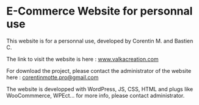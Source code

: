 # E-Commerce Website for personnal use

This website is for a personnal use, developed by Corentin M. and Bastien C.

The link to visit the website is here : www.valkacreation.com

For download the project, please contact the administrator of the website here : corentinmotte.pro@gmail.com

The website is developped with WordPress, JS, CSS, HTML and plugs like WooCommmerce, WPEct... for more info, please contact administrator.
